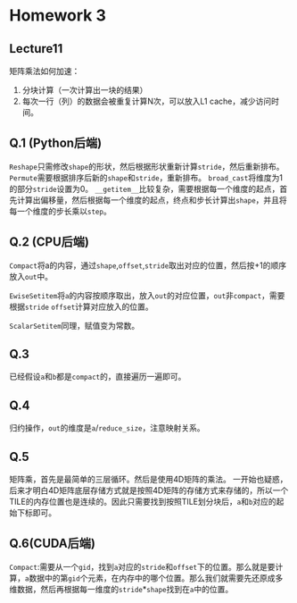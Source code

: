 # Homework 3


## Lecture11

矩阵乘法如何加速：
1. 分块计算（一次计算出一块的结果）
2. 每次一行（列）的数据会被重复计算N次，可以放入L1 cache，减少访问时间。

## Q.1 (Python后端)
`Reshape`只需修改`shape`的形状，然后根据形状重新计算`stride`，然后重新排布。
`Permute`需要根据排序后新的`shape`和`stride`，重新排布。
`broad_cast`将维度为1的部分`stride`设置为0。
`__getitem__`比较复杂，需要根据每一个维度的起点，首先计算出偏移量，然后根据每一个维度的起点，终点和步长计算出`shape`，并且将每一个维度的步长乘以`step`。


## Q.2 (CPU后端)
`Compact`将a的内容，通过`shape`,`offset`,`stride`取出对应的位置，然后按+1的顺序放入`out`中。

`EwiseSetitem`将`a`的内容按顺序取出，放入`out`的对应位置，`out`非`compact`，需要根据`stride` `offset`计算对应放入的位置。

`ScalarSetitem`同理，赋值变为常数。

## Q.3
已经假设`a`和`b`都是`compact`的，直接遍历一遍即可。

## Q.4
归约操作，`out`的维度是`a`/`reduce_size`，注意映射关系。

## Q.5
矩阵乘，首先是最简单的三层循环。然后是使用4D矩阵的乘法。
一开始也疑惑，后来才明白4D矩阵底层存储方式就是按照4D矩阵的存储方式来存储的，所以一个TILE的内存位置也是连续的。因此只需要找到按照TILE划分块后，`a`和`b`对应的起始下标即可。

## Q.6(CUDA后端)
`Compact`:需要从一个`gid`，找到`a`对应的`stride`和`offset`下的位置。那么就是要计算，`a`数据中的第`gid`个元素，在内存中的哪个位置。那么我们就需要先还原成多维数据，然后再根据每一维度的`stride`*`shape`找到在`a`中的位置。 
